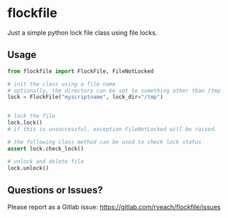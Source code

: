 # flockfile

Just a simple python lock file class using file locks.

## Usage

```python
from flockfile import FlockFile, FileNotLocked

# init the class using a file name
# optionally, the directory can be set to something other than /tmp
lock = FlockFile("myscriptname", lock_dir="/tmp")


# lock the file
lock.lock()
# if this is unsuccessful, exception FileNotLocked will be raised.

# the following class method can be used to check lock status
assert lock.check_lock()

# unlock and delete file
lock.unlock()
```

## Questions or Issues?

Please report as a Gitlab issue: https://gitlab.com/rveach/flockfile/issues
